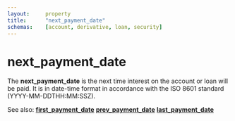 ```yaml
---
layout:     property
title:      "next_payment_date"
schemas:    [account, derivative, loan, security]
---
```


# next_payment_date
The **next_payment_date** is the next time interest on the account or loan will be paid. It is in date-time format in accordance with the ISO 8601 standard (YYYY-MM-DDTHH:MM:SSZ).

See also:
[**first_payment_date**][fpd]
[**prev_payment_date**][ppd]
[**last_payment_date**][lpd]

[fpd]: https://github.com/suadelabs/fire/blob/master/documentation/first_payment_date.md
[ppd]: https://github.com/suadelabs/fire/blob/master/documentation/prev_payment_date.md
[lpd]: https://github.com/suadelabs/fire/blob/master/documentation/last_payment_date.md
